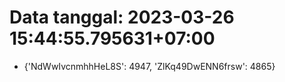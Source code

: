 # Data tanggal: 2023-03-26 15:44:55.795631+07:00

* {'NdWwIvcnmhhHeL8S': 4947, 'ZlKq49DwENN6frsw': 4865}
